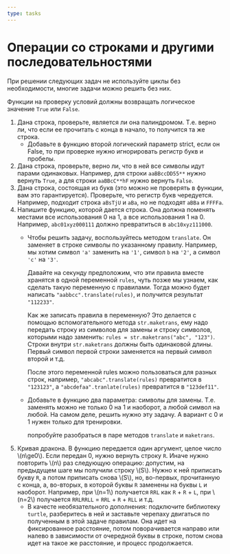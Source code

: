 ```yaml
---
type: tasks
---
```


# Операции со строками и другими последовательностями

При решении следующих задач не используйте циклы без необходимости, многие задачи можно решить без них. 

Функции на проверку условий должны возвращать логическое значение `True` или `False`.

1. Дана строка, проверьте, является ли она палиндромом. Т.е. верно ли, что если ее прочитать с конца в начало, то получится та же строка.
    * Добавьте в функцию второй логический параметр strict, если он False, то при проверке нужно игнорировать регистр букв и пробелы.
1. Дана строка, проверьте, верно ли, что в ней все символы идут парами одинаковых. Например, для строки `aaBBccDD55**` нужно вернуть `True`, а для строки `aaBBcC**hF` нужно вернуть `False`.
1. Дана строка, состоящая из букв (это можно не проверять в функции, вам это гарантируется). Проверьте, что регистр букв чередуется.
Например, подходит строка `aBsTjU` и `aBa`, но не подходят `aBBa` и `FFFFa`.
1. Напишите функцию, которой дается строка. Она должна поменять местами все использования 0 на 1, а все использования 1 на 0. Например,
`abc01xyz000111` должно превратиться в `abc10xyz111000`.
    * Чтобы решить задачу, воспользуйтесь методом `translate`. Он заменяет в строке символы
    по указанному правилу. Например, мы хотим символ `'a'` заменить на `'1'`,
    символ `b` на `'2'`, а символ `'c'` на `'3'`.
    
        Давайте на секунду предположим, что эти правила
        вместе хранятся в одной переменной `rules`, чуть позже мы узнаем, как сделать такую переменную
        с правилами. Тогда можно будет написать `"aabbcc".translate(rules)`, и получится результат
        `"112233"`.
        
        Как же записать правила в переменную? Это делается с помощью вспомогательного метода
        `str.maketrans`, ему надо передать строку из символов для замены и строку символов, которыми
        надо заменить: `rules = str.maketrans("abc", "123")`. Строки внутри `str.maketrans` должны
        быть одинаковой длины. Первый символ первой строки заменяется на первый символ второй и т.д.
        
        После этого переменной rules можно пользоваться для разных строк, например,
        `"abcabc".translate(rules)` превратится в `"123123"`, а
        `"abcdefaa".tranlate(rules)` превратится в `"123def11"`.
    
    * Добавьте в функцию два параметра: символы для замены. Т.е. заменять можно не только 0 на 1 и наоборот, а любой символ на любой. На самом деле, решить нужно эту задачу. А вариант с 0 и 1 нужен только для тренировки.
      
        попробуйте разобраться в паре методов `translate` и `maketrans`.
1. Кривая дракона. В функцию передается один аргумент, целое число \\(n\\ge0\\). Если передан 0, нужно вернуть строку `R`. Иначе нужно повторить \\(n\\) раз следующую операцию: допустим, на предыдущем шаге мы получили строку \\(S\\). Нужно к ней приписать букву `R`, а потом приписать снова \\(S\\), но, во-первых, прочитанную с конца, а, во-вторых, в которой буквы `R` заменены на буквы `L` и наоборот. Например, при \\(n=1\\) получается `RRL` как `R` + `R` + `L`, при \\(n=2\\) получается `RRLRRLL` = `RRL` + `R` + `RLL` и т.д.
    * В качесте необязательного дополнения: подключите библиотеку `turtle`, разберитесь в ней и заставьте черепаху двигаться по полученным в этой задаче правилам. Она идет на фиксированное расстояние, потом поворачивается направо или налево в зависимости от очередной буквы в строке, потом снова идет на такое же расстояние, и процесс продолжается.
